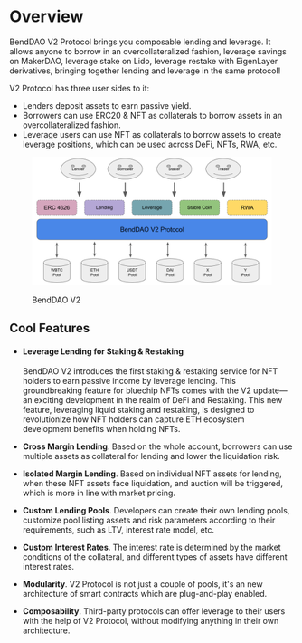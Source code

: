 # Overview

BendDAO V2 Protocol brings you composable lending and leverage. It allows anyone to borrow in an overcollateralized fashion, leverage savings on MakerDAO, leverage stake on Lido, leverage restake with EigenLayer derivatives, bringing together lending and leverage in the same protocol!

V2 Protocol has three user sides to it:

* Lenders deposit assets to earn passive yield.
* Borrowers can use ERC20 & NFT as collaterals to borrow assets in an overcollateralized fashion.
* Leverage users can use NFT as collaterals to borrow assets to create leverage positions, which can be used across DeFi, NFTs, RWA, etc.

<figure><img src=".gitbook/assets/image (1) (1).png" alt=""><figcaption><p>BendDAO V2</p></figcaption></figure>

## Cool Features

*   #### **Leverage Lending for Staking & Restaking**

    BendDAO V2 introduces the first staking & restaking service for NFT holders to earn passive income by leverage lending. This groundbreaking feature for bluechip NFTs comes with the V2 update—an exciting development in the realm of DeFi and Restaking. This new feature, leveraging liquid staking and restaking, is designed to revolutionize how NFT holders can capture ETH ecosystem development benefits when holding NFTs.
* **Cross Margin Lending**. Based on the whole account, borrowers can use multiple assets as collateral for lending and lower the liquidation risk.
* **Isolated Margin Lending**. Based on individual NFT assets for lending, when these NFT assets face liquidation, and auction will be triggered, which is more in line with market pricing.
* **Custom Lending Pools**. Developers can create their own lending pools, customize pool listing assets and risk parameters according to their requirements, such as LTV, interest rate model, etc.
* **Custom Interest Rates**. The interest rate is determined by the market conditions of the collateral, and different types of assets have different interest rates.
* **Modularity**. V2 Protocol is not just a couple of pools, it's an new architecture of smart contracts which are plug-and-play enabled.
* **Composability**. Third-party protocols can offer leverage to their users with the help of V2 Protocol, without modifying anything in their own architecture.

